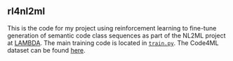 ## rl4nl2ml

This is the code for my project using reinforcement learning to fine-tune generation of
semantic code class sequences as part of the NL2ML project at [LAMBDA](https://cs.hse.ru/en/lambda/).
The main training code is located in [``train.py``](train.py).
The Code4ML dataset can be found [here](https://doi.org/10.5281/zenodo.6607064).
